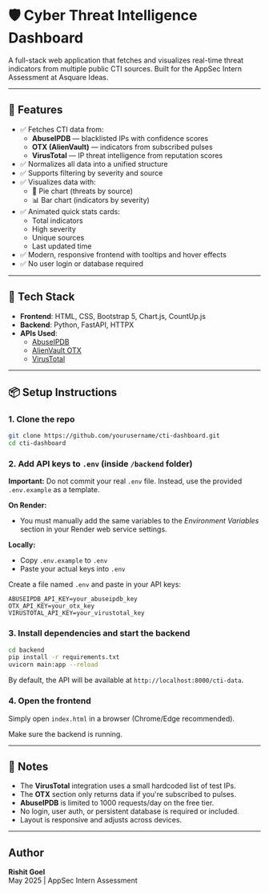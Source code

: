 # 🛡️ Cyber Threat Intelligence Dashboard

A full-stack web application that fetches and visualizes real-time threat indicators from multiple public CTI sources. Built for the AppSec Intern Assessment at Asquare Ideas.

---

## 🚀 Features

- ✅ Fetches CTI data from:
  - **AbuseIPDB** — blacklisted IPs with confidence scores
  - **OTX (AlienVault)** — indicators from subscribed pulses
  - **VirusTotal** — IP threat intelligence from reputation scores
- ✅ Normalizes all data into a unified structure
- ✅ Supports filtering by severity and source
- ✅ Visualizes data with:
  - 🥧 Pie chart (threats by source)
  - 📊 Bar chart (indicators by severity)
- ✅ Animated quick stats cards:
  - Total indicators
  - High severity
  - Unique sources
  - Last updated time
- ✅ Modern, responsive frontend with tooltips and hover effects
- ✅ No user login or database required

---

## 🧰 Tech Stack

- **Frontend**: HTML, CSS, Bootstrap 5, Chart.js, CountUp.js
- **Backend**: Python, FastAPI, HTTPX
- **APIs Used**:
  - [AbuseIPDB](https://www.abuseipdb.com/)
  - [AlienVault OTX](https://otx.alienvault.com/)
  - [VirusTotal](https://www.virustotal.com/)

---

## 📦 Setup Instructions

### 1. Clone the repo

```bash
git clone https://github.com/yourusername/cti-dashboard.git
cd cti-dashboard
```

### 2. Add API keys to `.env` (inside `/backend` folder)

**Important:** Do not commit your real `.env` file. Instead, use the provided `.env.example` as a template.

**On Render:**
- You must manually add the same variables to the *Environment Variables* section in your Render web service settings.

**Locally:**
- Copy `.env.example` to `.env`
- Paste your actual keys into `.env`


Create a file named `.env` and paste in your API keys:

```
ABUSEIPDB_API_KEY=your_abuseipdb_key
OTX_API_KEY=your_otx_key
VIRUSTOTAL_API_KEY=your_virustotal_key
```

### 3. Install dependencies and start the backend

```bash
cd backend
pip install -r requirements.txt
uvicorn main:app --reload
```

By default, the API will be available at `http://localhost:8000/cti-data`.

### 4. Open the frontend

Simply open `index.html` in a browser (Chrome/Edge recommended).

Make sure the backend is running.

---

## 📝 Notes

- The **VirusTotal** integration uses a small hardcoded list of test IPs.
- The **OTX** section only returns data if you're subscribed to pulses.
- **AbuseIPDB** is limited to 1000 requests/day on the free tier.
- No login, user auth, or persistent database is required or included.
- Layout is responsive and adjusts across devices.

---

## Author

**Rishit Goel**  
May 2025 | AppSec Intern Assessment
